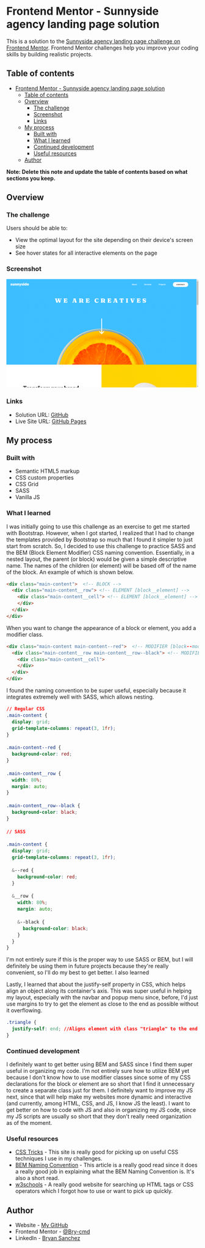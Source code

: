 # Frontend Mentor - Sunnyside agency landing page solution

This is a solution to the [Sunnyside agency landing page challenge on Frontend Mentor](https://www.frontendmentor.io/challenges/sunnyside-agency-landing-page-7yVs3B6ef). Frontend Mentor challenges help you improve your coding skills by building realistic projects.

## Table of contents

- [Frontend Mentor - Sunnyside agency landing page solution](#frontend-mentor---sunnyside-agency-landing-page-solution)
  - [Table of contents](#table-of-contents)
  - [Overview](#overview)
    - [The challenge](#the-challenge)
    - [Screenshot](#screenshot)
    - [Links](#links)
  - [My process](#my-process)
    - [Built with](#built-with)
    - [What I learned](#what-i-learned)
    - [Continued development](#continued-development)
    - [Useful resources](#useful-resources)
  - [Author](#author)

**Note: Delete this note and update the table of contents based on what sections you keep.**

## Overview

### The challenge

Users should be able to:

- View the optimal layout for the site depending on their device's screen size
- See hover states for all interactive elements on the page

### Screenshot

![](./screenshot.png)

### Links

- Solution URL: [GitHub](https://github.com/Bry-cmd/sunnyside-agency-landing-page-main)
- Live Site URL: [GitHub Pages](https://bry-cmd.github.io/sunnyside-agency-landing-page-main/)

## My process

### Built with

- Semantic HTML5 markup
- CSS custom properties
- CSS Grid
- SASS
- Vanilla JS

### What I learned

I was initially going to use this challenge as an exercise to get me started with Bootstrap. However, when I got started, I realized that I had to change the templates provided by Bootstrap so much that I found it simpler to just start from scratch. So, I decided to use this challenge to practice SASS and the BEM (Block Element Modifier) CSS naming convention. Essentially, in a nested layout, the parent (or block) would be given a simple descriptive name. The names of the children (or element) will be based off of the name of the block. An example of which is shown below.

```html
<div class="main-content">  <!-- BLOCK -->
  <div class="main-content__row"> <!-- ELEMENT [block__element] -->
    <div class="main-content__cell"> <!-- ELEMENT [block__element] -->
    </div>
  </div>
</div>
```

When you want to change the appearance of a block or element, you add a modifier class.

```html
<div class="main-content main-content--red">  <!-- MODIFIER [block--modifier] -->
  <div class="main-content__row main-content__row--black"> <!-- MODIFIER [element--modifier] -->
    <div class="main-content__cell">
    </div>
  </div>
</div>
```

I found the naming convention to be super useful, especially because it integrates extremely well with SASS, which allows nesting.

```css
// Regular CSS
.main-content {
  display: grid;
  grid-template-columns: repeat(3, 1fr);
}

.main-content--red {
  background-color: red;
}

.main-content__row {
  width: 80%;
  margin: auto;
}

.main-content__row--black {
  background-color: black;
}

// SASS

.main-content {
  display: grid;
  grid-template-columns: repeat(3, 1fr);

  &--red {
    background-color: red;
  }

  &__row {
    width: 80%;
    margin: auto;

    &--black {
      background-color: black;
    }
  }
}
```

I'm not entirely sure if this is the proper way to use SASS or BEM, but I will definitely be using them in future projects because they're really convenient, so I'll do my best to get better. I also learned 

Lastly, I learned that about the justify-self property in CSS, which helps align an object along its container's axis. This was super useful in helping my layout, especially with the navbar and popup menu since, before, I'd just use margins to try to get the element as close to the end as possible without it overflowing.

```css
.triangle {
  justify-self: end; //Aligns element with class "triangle" to the end of its container's axis
}
```

### Continued development

I definitely want to get better using BEM and SASS since I find them super useful in organizing my code. I'm not entirely sure how to utilize BEM yet because I don't know how to use modifier classes since some of my CSS declarations for the block or element are so short that I find it unnecessary to create a separate class just for them. I definitely want to improve my JS next, since that will help make my websites more dynamic and interactive (and currently, among HTML, CSS, and JS, I know JS the least). I want to get better on how to code with JS and also in organizing my JS code, since my JS scripts are usually so short that they don't really need organization as of the moment.

### Useful resources

- [CSS Tricks](https://css-tricks.com/) - This site is really good for picking up on useful CSS techniques I use in my challenges.
- [BEM Naming Convention](http://getbem.com/naming/) - This article is a really good read since it does a really good job in explaining what the BEM Naming Convention is. It's also a short read.
- [w3schools](https://www.w3schools.com/) - A really good website for searching up HTML tags or CSS operators which I forgot how to use or want to pick up quickly.

## Author

- Website - [My GitHub](https://github.com/Bry-cmd)
- Frontend Mentor - [@Bry-cmd](https://www.frontendmentor.io/profile/Bry-cmd)
- LinkedIn - [Bryan Sanchez](https://www.linkedin.com/in/bryan-sanchez-b316b7203/)